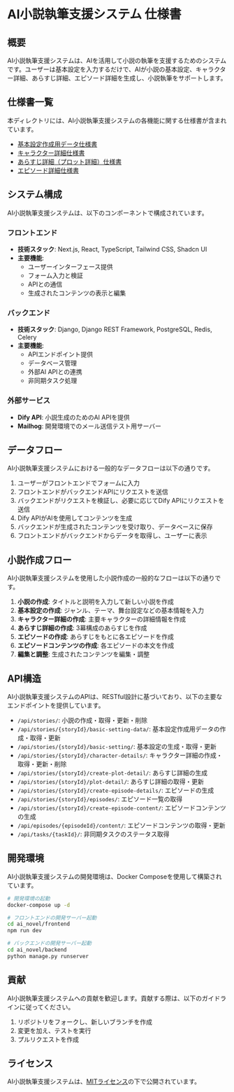 # AI小説執筆支援システム 仕様書

## 概要

AI小説執筆支援システムは、AIを活用して小説の執筆を支援するためのシステムです。ユーザーは基本設定を入力するだけで、AIが小説の基本設定、キャラクター詳細、あらすじ詳細、エピソード詳細を生成し、小説執筆をサポートします。

## 仕様書一覧

本ディレクトリには、AI小説執筆支援システムの各機能に関する仕様書が含まれています。

- [基本設定作成用データ仕様書](./basic_setting_data_specification.md)
- [キャラクター詳細仕様書](./character_detail_specification.md)
- [あらすじ詳細（プロット詳細）仕様書](./plot_detail_specification.md)
- [エピソード詳細仕様書](./episode_detail_specification.md)

## システム構成

AI小説執筆支援システムは、以下のコンポーネントで構成されています。

### フロントエンド

- **技術スタック**: Next.js, React, TypeScript, Tailwind CSS, Shadcn UI
- **主要機能**:
  - ユーザーインターフェース提供
  - フォーム入力と検証
  - APIとの通信
  - 生成されたコンテンツの表示と編集

### バックエンド

- **技術スタック**: Django, Django REST Framework, PostgreSQL, Redis, Celery
- **主要機能**:
  - APIエンドポイント提供
  - データベース管理
  - 外部AI APIとの連携
  - 非同期タスク処理

### 外部サービス

- **Dify API**: 小説生成のためのAI APIを提供
- **Mailhog**: 開発環境でのメール送信テスト用サーバー

## データフロー

AI小説執筆支援システムにおける一般的なデータフローは以下の通りです。

1. ユーザーがフロントエンドでフォームに入力
2. フロントエンドがバックエンドAPIにリクエストを送信
3. バックエンドがリクエストを検証し、必要に応じてDify APIにリクエストを送信
4. Dify APIがAIを使用してコンテンツを生成
5. バックエンドが生成されたコンテンツを受け取り、データベースに保存
6. フロントエンドがバックエンドからデータを取得し、ユーザーに表示

## 小説作成フロー

AI小説執筆支援システムを使用した小説作成の一般的なフローは以下の通りです。

1. **小説の作成**: タイトルと説明を入力して新しい小説を作成
2. **基本設定の作成**: ジャンル、テーマ、舞台設定などの基本情報を入力
3. **キャラクター詳細の作成**: 主要キャラクターの詳細情報を作成
4. **あらすじ詳細の作成**: 3幕構成のあらすじを作成
5. **エピソードの作成**: あらすじをもとに各エピソードを作成
6. **エピソードコンテンツの作成**: 各エピソードの本文を作成
7. **編集と調整**: 生成されたコンテンツを編集・調整

## API構造

AI小説執筆支援システムのAPIは、RESTful設計に基づいており、以下の主要なエンドポイントを提供しています。

- `/api/stories/`: 小説の作成・取得・更新・削除
- `/api/stories/{storyId}/basic-setting-data/`: 基本設定作成用データの作成・取得・更新
- `/api/stories/{storyId}/basic-setting/`: 基本設定の生成・取得・更新
- `/api/stories/{storyId}/character-details/`: キャラクター詳細の作成・取得・更新・削除
- `/api/stories/{storyId}/create-plot-detail/`: あらすじ詳細の生成
- `/api/stories/{storyId}/plot-detail/`: あらすじ詳細の取得・更新
- `/api/stories/{storyId}/create-episode-details/`: エピソードの生成
- `/api/stories/{storyId}/episodes/`: エピソード一覧の取得
- `/api/stories/{storyId}/create-episode-content/`: エピソードコンテンツの生成
- `/api/episodes/{episodeId}/content/`: エピソードコンテンツの取得・更新
- `/api/tasks/{taskId}/`: 非同期タスクのステータス取得

## 開発環境

AI小説執筆支援システムの開発環境は、Docker Composeを使用して構築されています。

```bash
# 開発環境の起動
docker-compose up -d

# フロントエンドの開発サーバー起動
cd ai_novel/frontend
npm run dev

# バックエンドの開発サーバー起動
cd ai_novel/backend
python manage.py runserver
```

## 貢献

AI小説執筆支援システムへの貢献を歓迎します。貢献する際は、以下のガイドラインに従ってください。

1. リポジトリをフォークし、新しいブランチを作成
2. 変更を加え、テストを実行
3. プルリクエストを作成

## ライセンス

AI小説執筆支援システムは、[MITライセンス](../LICENSE)の下で公開されています。
